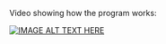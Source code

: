 Video showing how the program works:

[![IMAGE ALT TEXT HERE](https://img.youtube.com/vi/u0FSrr0EhGE/0.jpg)](https://www.youtube.com/watch?v=u0FSrr0EhGE)
